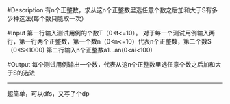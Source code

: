 #Description
有n个正整数，求从这n个正整数里选任意个数之后加和大于S有多少种选法(每个数只能取一次）

#Input
第一行输入测试用例的个数T（0<t<=10）。 对于每一个测试用例输入两行，第一行两个正整数，第一个数n（0<n<=10）代表n个正整数，第二个数S（0<S<1000) 第二行输入n个正整数a1...an(0<ai<100)

#Output
每个测试用例输出一个数，代表从这n个正整数里选任意个数之后加和大于S的选法

***
超简单，可以dfs，又写了个dp